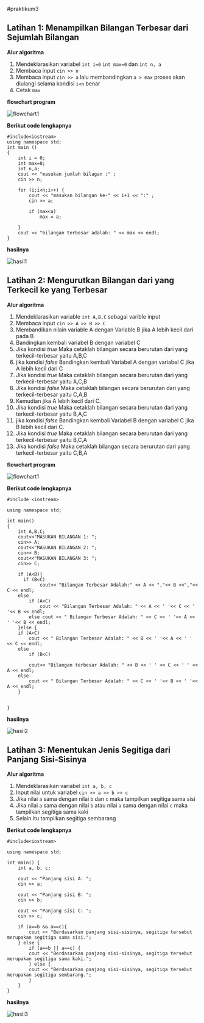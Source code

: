 #praktikum3
## Latihan 1: Menampilkan Bilangan Terbesar dari Sejumlah Bilangan

**Alur algoritma**
1. Mendeklarasikan variabel `int i=0` `int max=0` dan `int n, a`
2. Membaca input `cin >> n`
3. Membaca input `cin >> a` lalu membandingkan `a > max` proses akan diulangi selama kondisi `i<n` benar
4. Cetak `max`

**flowchart program**

![flowchart1](https://github.com/raninurhayati/praktikum3/blob/master/flowchart1.jpg)

**Berikut code lengkapnya**
```
#include<iostream>
using namespace std;
int main ()
{
    int i = 0;
    int max=0;
    int n,a;
    cout << "masukan jumlah bilagan :" ;
    cin >> n;

    for (i;i<n;i++) {
        cout << "masukan bilangan ke-" << i+1 << ":" ;
        cin >> a;

        if (max<a)
            max = a;

    }
    cout << "bilangan terbesar adalah: " << max << endl;
}

```

**hasilnya**

![hasil1](https://github.com/raninurhayati/praktikum3/blob/master/hasil1.PNG)

## Latihan 2: Mengurutkan Bilangan dari yang Terkecil ke yang Terbesar

**Alur algoritma**
1. Mendeklarasikan variable `int A,B,C` sebagai varible input
2. Membaca input `cin >> A >> B >> C`
3. Membandikan nilain variable A dengan Variable B jika A lebih kecil dari pada B
4. Bandingkan kembali variabel B dengan variabel C
5. Jika kondisi *true* Maka cetaklah bilangan secara berurutan dari yang terkecil-terbesar yaitu A,B,C
6. jika kondisi *false* Bandingkan kembali Variabel A dengan variabel C jika A lebih kecil dari C
7. Jika kondisi *true* Maka cetaklah bilangan secara berurutan dari yang terkecil-terbesar yaitu A,C,B
8. Jika kondisi *false* Maka cetaklah bilangan secara berurutan dari yang terkecil-terbesar yaitu C,A,B
9. Kemudian jika A lebih kecil dari C.
10. Jika kondisi *true* Maka cetaklah bilangan secara berurutan dari yang terkecil-terbesar yaitu B,A,C
11. jika kondisi *false* Bandingkan kembali Variabel B dengan variabel C jika B lebih kecil dari C.
12. Jika kondisi *true* Maka cetaklah bilangan secara berurutan dari yang terkecil-terbesar yaitu B,C,A
13. Jika kondisi *false* Maka cetaklah bilangan secara berurutan dari yang terkecil-terbesar yaitu C,B,A

**flowchart program**

![flowchart1](https://github.com/raninurhayati/praktikum3/blob/master/flowchart2.jpg)


**Berikut code lengkapnya**
```
#include <iostream>

using namespace std;

int main()
{
    int A,B,C;
    cout<<"MASUKAN BILANGAN 1: ";
    cin>> A;
    cout<<"MASUKAN BILANGAN 2: ";
    cin>> B;
    cout<<"MASUKAN BILANGAN 3: ";
    cin>> C;

    if (A<B){
      if (B<C)
            cout<< "Bilangan Terbesar Adalah:" << A << ","<< B <<","<< C << endl;
    else
        if (A<C)
            cout << "Bilangan Terbesar Adalah: " << A << ' '<< C << ' '<< B << endl;
        else cout << " Bilangan Terbesar Adalah: " << C << ' '<< A << ' '<< B << endl;
    }else {
    if (A<C)
        cout << " Bilangan Terbesar Adalah: " << B << ' '<< A << ' ' << C << endl;
    else
        if (B<C)

        cout<< "Bilangan terbesar Adalah: " << B << ' ' << C << ' ' << A << endl;
    else
        cout << " Bilangan Terbesar Adalah: " << C << ' '<< B << ' '<< A << endl;
    }


}

```

**hasilnya**

![hasil2](https://github.com/raninurhayati/praktikum3/blob/master/hasil2.PNG)

## Latihan 3: Menentukan Jenis Segitiga dari Panjang Sisi-Sisinya

**Alur algoritma**
1. Mendeklarasikan variabel `int a, b, c`
2. Input nilai untuk variabel `cin >> a >> b >> c`
3. Jika nilai `a` sama dengan nilai `b` dan `c` maka tampilkan segitiga sama sisi
4. Jika nilai `a` sama dengan nilai `b` atau nilai `a` sama dengan nilai `c` maka tampilkan segitiga sama kaki
5. Selain itu tampilkan segitiga sembarang

**Berikut code lengkapnya**
```
#include<iostream>

using namespace std;

int main() {
    int a, b, c;

    cout << "Panjang sisi A: ";
    cin >> a;

    cout << "Panjang sisi B: ";
    cin >> b;

    cout << "Panjang sisi C: ";
    cin >> c;

    if (a==b && a==c){
        cout << "Berdasarkan panjang sisi-sisinya, segitiga tersebut merupakan segitiga sama sisi.";
    } else {
        if (a==b || a==c) {
        cout << "Berdasarkan panjang sisi-sisinya, segitiga tersebut merupakan segitiga sama kaki.";
        } else {
        cout << "Berdasarkan panjang sisi-sisinya, segitiga tersebut merupakan segitiga sembarang.";
        }
    }
}

```

**hasilnya**

![hasil3](https://github.com/raninurhayati/praktikum3/blob/master/hasil3.PNG)